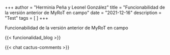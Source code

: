 +++
author = "Herminia Peña y Leonel González"
title = "Funcionabilidad de la versión anterior de MyRoT en campo"
date = "2021-12-16"
description = "Test"
tags = [
]
+++
<!--example tag:-->
<!--"new"-->

Funcionabilidad de la versión anterior de MyRoT en campo

<!--more-->


{{< funcionalidad_blog >}}



{{< chat cactus-comments >}}